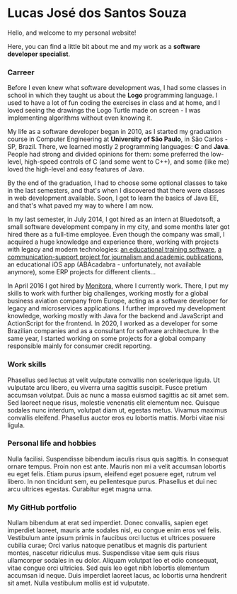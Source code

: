 # Lucas José dos Santos Souza

Hello, and welcome to my personal website!

Here, you can find a little bit about me and my work as a **software developer specialist**.

### Carreer

Before I even knew what software development was, I had some classes in school in which they taught us about the **Logo** programming language. I used to have a lot of fun coding the exercises in class and at home, and I loved seeing the drawings the Logo Turtle made on screen - I was implementing algorithms without even knowing it.

My life as a software developer began in 2010, as I started my graduation course in Computer Engineering at **University of São Paulo**, in São Carlos - SP, Brazil. There, we learned mostly 2 programming languages: **C** and **Java**. People had strong and divided opinions for them: some preferred the low-level, high-speed controls of C (and some went to C++), and some (like me) loved the high-level and easy features of Java.

By the end of the graduation, I had to choose some optional classes to take in the last semesters, and that's when I discovered that there were classes in web development available. Soon, I got to learn the basics of Java EE, and that's what paved my way to where I am now.

In my last semester, in July 2014, I got hired as an intern at Bluedotsoft, a small software development company in my city, and some months later got hired there as a full-time employee. Even though the company was small, I acquired a huge knowledge and experience there, working with projects with legacy and modern technologies: [an educational training software](http://geic.ufscar.br/site/), [a communication-support project for journalism and academic publications](https://pt.wikipedia.org/wiki/SACI_(software)), an educational iOS app (ABAcadabra - unfortunately, not available anymore), some ERP projects for different clients...

In April 2016 I got hired by [Monitora](https://www.monitoratec.com.br/), where I currently work. There, I put my skills to work with further big challenges, working mostly for a global business aviation company from Europe, acting as a software developer for legacy and microservices applications. I further improved my development knowledge, working mostly with Java for the backend and JavaScript and ActionScript for the frontend. In 2020, I worked as a developer for some Brazilian companies and as a consultant for software architecture. In the same year, I started working on some projects for a global company responsible mainly for consumer credit reporting.

### Work skills

Phasellus sed lectus at velit vulputate convallis non scelerisque ligula. Ut vulputate arcu libero, eu viverra urna sagittis suscipit. Fusce pretium accumsan volutpat. Duis ac nunc a massa euismod sagittis ac sit amet sem. Sed laoreet neque risus, molestie venenatis elit elementum nec. Quisque sodales nunc interdum, volutpat diam ut, egestas metus. Vivamus maximus convallis eleifend. Phasellus auctor eros eu lobortis mattis. Morbi vitae nisi ligula.

### Personal life and hobbies

Nulla facilisi. Suspendisse bibendum iaculis risus quis sagittis. In consequat ornare tempus. Proin non est ante. Mauris non mi a velit accumsan lobortis eu eget felis. Etiam purus ipsum, eleifend eget posuere eget, rutrum vel libero. In non tincidunt sem, eu pellentesque purus. Phasellus et dui nec arcu ultrices egestas. Curabitur eget magna urna.

### My GitHub portfolio

Nullam bibendum at erat sed imperdiet. Donec convallis, sapien eget imperdiet laoreet, mauris ante sodales nisl, eu congue enim eros vel felis. Vestibulum ante ipsum primis in faucibus orci luctus et ultrices posuere cubilia curae; Orci varius natoque penatibus et magnis dis parturient montes, nascetur ridiculus mus. Suspendisse vitae sem quis risus ullamcorper sodales in eu dolor. Aliquam volutpat leo et odio consequat, vitae congue orci ultricies. Sed quis leo eget nibh lobortis elementum accumsan id neque. Duis imperdiet laoreet lacus, ac lobortis urna hendrerit sit amet. Nulla vestibulum mollis est id vulputate.
